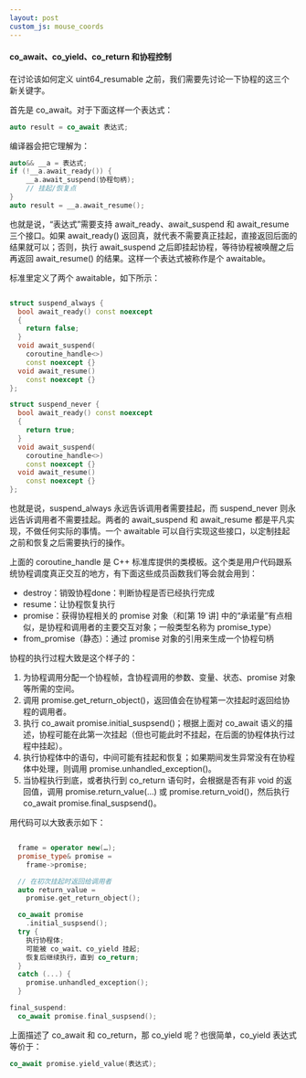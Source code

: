 ```yaml
---
layout: post
custom_js: mouse_coords
---
```

#### co_await、co_yield、co_return 和协程控制

在讨论该如何定义 uint64_resumable 之前，我们需要先讨论一下协程的这三个新关键字。

首先是 co_await。对于下面这样一个表达式：

```c++
auto result = co_await 表达式;
```

编译器会把它理解为：

```c++
auto&& __a = 表达式;
if (!__a.await_ready()) {  
    __a.await_suspend(协程句柄);  
    // 挂起/恢复点
}
auto result = __a.await_resume();
```

也就是说，“表达式”需要支持 await_ready、await_suspend 和 await_resume 三个接口。如果 await_ready() 返回真，就代表不需要真正挂起，直接返回后面的结果就可以；否则，执行 await_suspend 之后即挂起协程，等待协程被唤醒之后再返回 await_resume() 的结果。这样一个表达式被称作是个 awaitable。

标准里定义了两个 awaitable，如下所示：

```c++

struct suspend_always {
  bool await_ready() const noexcept
  {
    return false;
  }
  void await_suspend(
    coroutine_handle<>)
    const noexcept {}
  void await_resume()
    const noexcept {}
};

struct suspend_never {
  bool await_ready() const noexcept
  {
    return true;
  }
  void await_suspend(
    coroutine_handle<>)
    const noexcept {}
  void await_resume()
    const noexcept {}
};
```

也就是说，suspend_always 永远告诉调用者需要挂起，而 suspend_never 则永远告诉调用者不需要挂起。两者的 await_suspend 和 await_resume 都是平凡实现，不做任何实际的事情。一个 awaitable 可以自行实现这些接口，以定制挂起之前和恢复之后需要执行的操作。

上面的 coroutine_handle 是 C++ 标准库提供的类模板。这个类是用户代码跟系统协程调度真正交互的地方，有下面这些成员函数我们等会就会用到：

- destroy：销毁协程done：判断协程是否已经执行完成
- resume：让协程恢复执行
- promise：获得协程相关的 promise 对象（和[第 19 讲] 中的“承诺量”有点相似，是协程和调用者的主要交互对象；一般类型名称为 promise_type）
- from_promise（静态）：通过 promise 对象的引用来生成一个协程句柄

协程的执行过程大致是这个样子的：

1. 为协程调用分配一个协程帧，含协程调用的参数、变量、状态、promise 对象等所需的空间。
2. 调用 promise.get_return_object()，返回值会在协程第一次挂起时返回给协程的调用者。
3. 执行 co_await promise.initial_suspsend()；根据上面对 co_await 语义的描述，协程可能在此第一次挂起（但也可能此时不挂起，在后面的协程体执行过程中挂起）。
4. 执行协程体中的语句，中间可能有挂起和恢复；如果期间发生异常没有在协程体中处理，则调用 promise.unhandled_exception()。
5. 当协程执行到底，或者执行到 co_return 语句时，会根据是否有非 void 的返回值，调用 promise.return_value(…) 或 promise.return_void()，然后执行 co_await promise.final_suspsend()。



用代码可以大致表示如下：

```c++

  frame = operator new(…);
  promise_type& promise =
    frame->promise;

  // 在初次挂起时返回给调用者
  auto return_value =
    promise.get_return_object();

  co_await promise
    .initial_suspsend();
  try {
    执行协程体;
    可能被 co_wait、co_yield 挂起;
    恢复后继续执行，直到 co_return;
  }
  catch (...) {
    promise.unhandled_exception();
  }

final_suspend:
  co_await promise.final_suspsend();
```

上面描述了 co_await 和 co_return，那 co_yield 呢？也很简单，co_yield 表达式 等价于：

```c++
co_await promise.yield_value(表达式);
```

